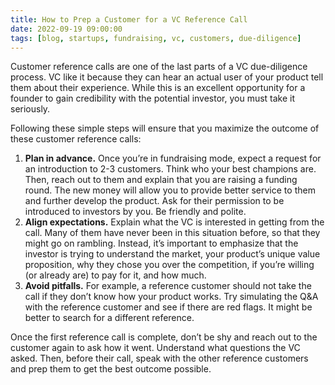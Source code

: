 ```yaml
---
title: How to Prep a Customer for a VC Reference Call
date: 2022-09-19 09:00:00
tags: [blog, startups, fundraising, vc, customers, due-diligence]
---
```


Customer reference calls are one of the last parts of a VC due-diligence process. VC like it because they can hear an actual user of your product tell them about their experience. While this is an excellent opportunity for a founder to gain credibility with the potential investor, you must take it seriously.

Following these simple steps will ensure that you maximize the outcome of these customer reference calls:

1.  **Plan in advance.** Once you’re in fundraising mode, expect a request for an introduction to 2-3 customers. Think who your best champions are. Then, reach out to them and explain that you are raising a funding round. The new money will allow you to provide better service to them and further develop the product. Ask for their permission to be introduced to investors by you. Be friendly and polite.
2.  **Align expectations.** Explain what the VC is interested in getting from the call. Many of them have never been in this situation before, so that they might go on rambling. Instead, it’s important to emphasize that the investor is trying to understand the market, your product’s unique value proposition, why they chose you over the competition, if you’re willing (or already are) to pay for it, and how much.
3.  **Avoid pitfalls.** For example, a reference customer should not take the call if they don’t know how your product works. Try simulating the Q&A with the reference customer and see if there are red flags. It might be better to search for a different reference.

Once the first reference call is complete, don’t be shy and reach out to the customer again to ask how it went. Understand what questions the VC asked. Then, before their call, speak with the other reference customers and prep them to get the best outcome possible.

